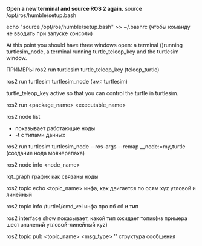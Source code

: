 __Open a new terminal and source ROS 2 again.__
source /opt/ros/humble/setup.bash

echo "source /opt/ros/humble/setup.bash" >> ~/.bashrc
(чтобы команду не вводить при запуске консоли)

At this point you should have three windows open: a terminal ()running turtlesim_node, 
a terminal running turtle_teleop_key and the turtlesim window. 

ПРИМЕРЫ
ros2 run turtlesim turtle_teleop_key
(teleop_turtle)

ros2 run turtlesim turtlesim_node 
(имя turtlesim)

turtle_teleop_key active so that you can control the turtle in turtlesim.

ros2 run <package_name> <executable_name>

ros2 node list
- показывает работающие ноды
- -t с типами данных
  
ros2 run turtlesim turtlesim_node --ros-args --remap __node:=my_turtle
(создание нода моячерепаха)

ros2 node info <node_name>

rqt_graph 
график как связаны ноды

ros2 topic echo <topic_name>
инфа, как двигается по осям xyz угловой и линейный

ros2 topic info /turtle1/cmd_vel
инфа про пб сб и тип

ros2 interface show <msg type>
показывает, какой тип ожидает топик(из примера шест значений угловой-линейный xyz)

ros2 topic pub <topic_name> <msg_type> '<args>'
структура сообщения




